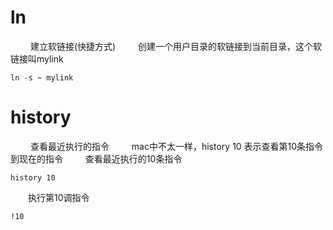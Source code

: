 
# ln
&emsp;&emsp; 建立软链接(快捷方式)
&emsp;&emsp; 创建一个用户目录的软链接到当前目录，这个软链接叫mylink
```
ln -s ~ mylink
```

<!---more-->

# history
&emsp;&emsp; 查看最近执行的指令
&emsp;&emsp; mac中不太一样，history 10 表示查看第10条指令到现在的指令
&emsp;&emsp; 查看最近执行的10条指令
```
history 10
```
&emsp;&emsp;执行第10调指令
```
!10
```
